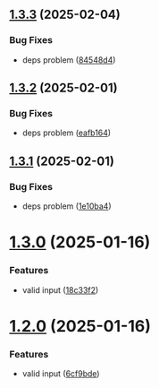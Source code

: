 ## [1.3.3](https://github.com/tardis-ksh/tencent-cloud-cdn-push-paths-cache/compare/v1.3.2...v1.3.3) (2025-02-04)


### Bug Fixes

* deps problem ([84548d4](https://github.com/tardis-ksh/tencent-cloud-cdn-push-paths-cache/commit/84548d4f2fdd9f8749c9b852e376a2459f963c4b))



## [1.3.2](https://github.com/tardis-ksh/tencent-cloud-cdn-push-paths-cache/compare/v1.3.1...v1.3.2) (2025-02-01)


### Bug Fixes

* deps problem ([eafb164](https://github.com/tardis-ksh/tencent-cloud-cdn-push-paths-cache/commit/eafb164246c0740b2487965103b2293d0583da1d))



## [1.3.1](https://github.com/tardis-ksh/tencent-cloud-cdn-push-paths-cache/compare/v1.3.0...v1.3.1) (2025-02-01)


### Bug Fixes

* deps problem ([1e10ba4](https://github.com/tardis-ksh/tencent-cloud-cdn-push-paths-cache/commit/1e10ba40d78bfc676737ca1e914d6a3a4a47c2bc))



# [1.3.0](https://github.com/tardis-ksh/tencent-cloud-cdn-push-paths-cache/compare/v1.2.0...v1.3.0) (2025-01-16)


### Features

* valid input ([18c33f2](https://github.com/tardis-ksh/tencent-cloud-cdn-push-paths-cache/commit/18c33f2da50ad41086766dd25074bab72ba6eafd))



# [1.2.0](https://github.com/tardis-ksh/tencent-cloud-cdn-push-paths-cache/compare/v1.1.0...v1.2.0) (2025-01-16)


### Features

* valid input ([6cf9bde](https://github.com/tardis-ksh/tencent-cloud-cdn-push-paths-cache/commit/6cf9bde00599d1ccb0078d9938b8efe2a9a97a97))



